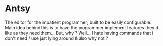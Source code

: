 # Antsy

The editor for the impatient programmer; built to be easily configurable. Main
idea behind this is to have the programmer implement features they'd like as
they need them... But, why ? Well... I hate having commands that i don't need /
use just lying around & also why not ?
